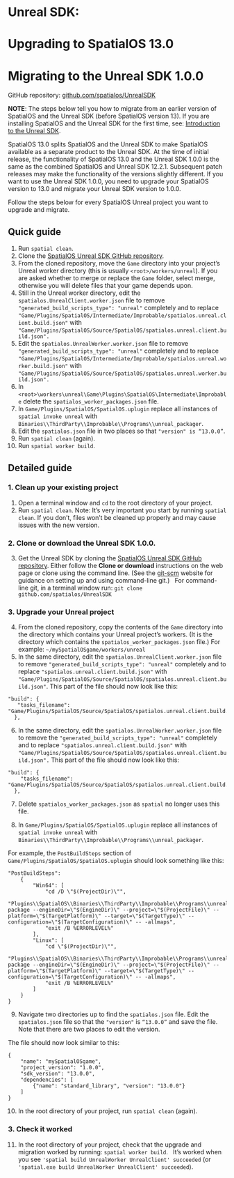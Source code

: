 # Unreal SDK:
# Upgrading to SpatialOS 13.0
# Migrating to the Unreal SDK 1.0.0

GitHub repository: [github.com/spatialos/UnrealSDK](https://github.com/spatialos/UnrealSDK)

**NOTE**: The steps below tell you how to migrate from an earlier version of SpatialOS and the Unreal SDK (before SpatialOS version 13).
If you are installing SpatialOS and the Unreal SDK for the first time, see: [Introduction to the Unreal SDK](introduction.md).

SpatialOS 13.0 splits SpatialOS and the Unreal SDK to make SpatialOS available as a separate product to the Unreal SDK.
At the time of initial release, the functionality of SpatialOS 13.0 and the Unreal SDK 1.0.0 is the same as the combined SpatialOS and Unreal SDK 12.2.1. Subsequent patch releases may make the functionality of the versions slightly different.
If you want to use the Unreal SDK 1.0.0, you need to upgrade your SpatialOS version to 13.0 and
migrate your Unreal SDK version to 1.0.0.

Follow the steps below for every SpatialOS Unreal project you want to upgrade and migrate.

## Quick guide
1. Run `spatial clean`.
1. Clone the [SpatialOS Unreal SDK GitHub repository](https://github.com/spatialos/UnrealSDK).
1. From the cloned repository, move the `Game` directory into your project’s Unreal worker directory (this is usually `<root>/workers/unreal`).
	If you are asked whether to merge or replace the `Game` folder, select merge, otherwise you will delete files that your game depends upon.
1. Still in the Unreal worker directory, edit the `spatialos.UnrealClient.worker.json` file to remove `"generated_build_scripts_type": "unreal"` completely
and to replace `"Game/Plugins/SpatialOS/Intermediate/Improbable/spatialos.unreal.client.build.json"` with `"Game/Plugins/SpatialOS/Source/SpatialOS/spatialos.unreal.client.build.json".`
1. Edit the `spatialos.UnrealWorker.worker.json` file to remove `"generated_build_scripts_type": "unreal"` completely
and to replace `"Game/Plugins/SpatialOS/Intermediate/Improbable/spatialos.unreal.worker.build.json"` with `"Game/Plugins/SpatialOS/Source/SpatialOS/spatialos.unreal.worker.build.json".`
1. In `<root>\workers\unreal\Game\Plugins\SpatialOS\Intermediate\Improbable` delete the `spatialos_worker_packages.json` file.
1. In `Game/Plugins/SpatialOS/SpatialOS.uplugin` replace all instances of `spatial invoke unreal` with
`Binaries\\ThirdParty\\Improbable\\Programs\\unreal_packager`.
1. Edit the `spatialos.json` file in two places so that `"version" is “13.0.0”`.
1. Run `spatial clean` (again).
1. Run `spatial worker build`.

## Detailed guide

### 1. Clean up your existing project
1. Open a terminal window and `cd` to the root directory of your project.
2. Run `spatial clean`.
Note: It’s very important you start by running `spatial clean`. If you don’t, files won’t be cleaned up properly and
may cause issues with the new version.

### 2. Clone or download the Unreal SDK 1.0.0.
3. Get the Unreal SDK by cloning the [SpatialOS Unreal SDK GitHub repository](https://github.com/spatialos/UnrealSDK).
Either follow the **Clone or download** instructions on the web page or clone using the command line. (See the [git-scm](https://git-scm.com/book/en/v2/Git-Basics-Getting-a-Git-Repository) website for guidance on setting up and using command-line git.)
&nbsp;
For command-line git, in a terminal window run:
`git clone github.com/spatialos/UnrealSDK`

### 3. Upgrade your Unreal project

4. From the cloned repository, copy the contents of the `Game` directory into the directory which contains
your Unreal project’s workers. (It is the directory which contains the `spatialos_worker_packages.json` file.)
For example: `~/mySpatialOSgame/workers/unreal`
5. In the same directory, edit the `spatialos.UnrealClient.worker.json` file to remove  `"generated_build_scripts_type": "unreal"`
completely and to replace `"spatialos.unreal.client.build.json"` with `"Game/Plugins/SpatialOS/Source/SpatialOS/spatialos.unreal.client.build.json"`.
This part of the file should now look like this:

```
"build": {
   "tasks_filename": "Game/Plugins/SpatialOS/Source/SpatialOS/spatialos.unreal.client.build.json"
  },
```

6. In the same directory, edit the `spatialos.UnrealWorker.worker.json` file to remove the `"generated_build_scripts_type": "unreal"`
completely and to replace `"spatialos.unreal.client.build.json"` with `"Game/Plugins/SpatialOS/Source/SpatialOS/spatialos.unreal.client.build.json".`
This part of the file should now look like this:

```
"build": {
    "tasks_filename": "Game/Plugins/SpatialOS/Source/SpatialOS/spatialos.unreal.client.build.json"
  },
```

7. Delete `spatialos_worker_packages.json` as `spatial` no longer uses this file.

8. In `Game/Plugins/SpatialOS/SpatialOS.uplugin` replace all instances of `spatial invoke unreal` with
`Binaries\\ThirdParty\\Improbable\\Programs\\unreal_packager`.

For example, the `PostBuildSteps` section of `Game/Plugins/SpatialOS/SpatialOS.uplugin` should look something like this:
```
"PostBuildSteps":
    {
        "Win64": [
            "cd /D \"$(ProjectDir)\"",
            "Plugins\\SpatialOS\\Binaries\\ThirdParty\\Improbable\\Programs\\unreal_packager package --engineDir=\"$(EngineDir)\" --project=\"$(ProjectFile)\" --platform=\"$(TargetPlatform)\" --target=\"$(TargetType)\" --configuration=\"$(TargetConfiguration)\" -- -allmaps",
            "exit /B %ERRORLEVEL%"
        ],
        "Linux": [
            "cd \"$(ProjectDir)\"",
            "Plugins\\SpatialOS\\Binaries\\ThirdParty\\Improbable\\Programs\\unreal_packager package --engineDir=\"$(EngineDir)\" --project=\"$(ProjectFile)\" --platform=\"$(TargetPlatform)\" --target=\"$(TargetType)\" --configuration=\"$(TargetConfiguration)\" -- -allmaps",
            "exit /B %ERRORLEVEL%"
        ]
    }
}
```

9. Navigate two directories up to find the `spatialos.json` file.
Edit the `spatialos.json` file so that the `"version"` is `“13.0.0”` and save the file. Note that there are two places
to edit the version.

The file should now look similar to this:

```
{
    "name": "mySpatialOSgame",
    "project_version": "1.0.0",
    "sdk_version": "13.0.0",
    "dependencies": [
    	{"name": "standard_library", "version": "13.0.0"}
    ]
}
```

10. In the root directory of your project, run `spatial clean` (again).

### 3. Check it worked
11. In the root directory of your project, check that the upgrade and migration worked by running:
`spatial worker build`.
&nbsp;
It’s worked when you see `'spatial build UnrealWorker UnrealClient' succeeded` (or `'spatial.exe build UnrealWorker UnrealClient' succeeded`).

